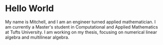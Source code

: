 <html>
<body>
<h1>Hello World</h1>
<p>My name is Mitchell, and I am an engineer turned applied mathematician. I am currently a Master's student in Computational and Applied Mathematics at Tufts University. I am working on my thesis, focusing on numerical linear algebra and multilinear algebra.</p>
</body>
</html>
